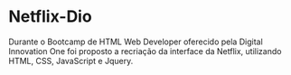 # Netflix-Dio
Durante o Bootcamp de HTML Web Developer oferecido pela Digital Innovation One foi proposto a recriação da interface da Netflix, utilizando HTML, CSS, JavaScript e Jquery.
